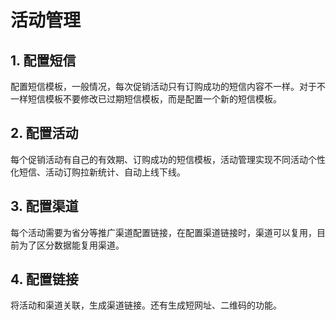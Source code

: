 # 活动管理




## 1. 配置短信
配置短信模板，一般情况，每次促销活动只有订购成功的短信内容不一样。对于不一样短信模板不要修改已过期短信模板，而是配置一个新的短信模板。

## 2. 配置活动
每个促销活动有自己的有效期、订购成功的短信模板，活动管理实现不同活动个性化短信、活动订购拉新统计、自动上线下线。

## 3. 配置渠道
每个活动需要为省分等推广渠道配置链接，在配置渠道链接时，渠道可以复用，目前为了区分数据能复用渠道。

## 4. 配置链接
将活动和渠道关联，生成渠道链接。还有生成短网址、二维码的功能。
